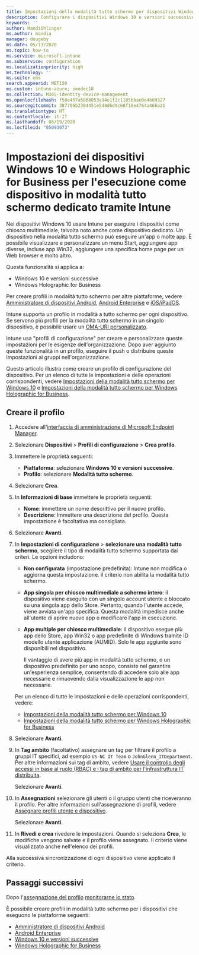 ```yaml
---
title: Impostazioni della modalità tutto schermo per dispositivi Windows e Holographic in Microsoft Intune - Azure | Microsoft Docs
description: Configurare i dispositivi Windows 10 e versioni successive e Windows Holographic for Business per l'esecuzione di una o più app in modalità tutto schermo, personalizzare il menu Start, aggiungere app, visualizzare la barra della applicazioni e configurare un Web browser in Microsoft Intune.
keywords: ''
author: MandiOhlinger
ms.author: mandia
manager: dougeby
ms.date: 05/13/2020
ms.topic: how-to
ms.service: microsoft-intune
ms.subservice: configuration
ms.localizationpriority: high
ms.technology: ''
ms.suite: ems
search.appverid: MET150
ms.custom: intune-azure; seodec18
ms.collection: M365-identity-device-management
ms.openlocfilehash: f58e457a5868053a94e1f2c1185bbae0e4b69327
ms.sourcegitcommit: 387706b2304451e548d6d9c68f18e4764a466a2b
ms.translationtype: HT
ms.contentlocale: it-IT
ms.lasthandoff: 06/19/2020
ms.locfileid: "85093073"
---
```

# <a name="windows-10-and-windows-holographic-for-business-device-settings-to-run-as-a-dedicated-kiosk-using-intune"></a>Impostazioni dei dispositivi Windows 10 e Windows Holographic for Business per l'esecuzione come dispositivo in modalità tutto schermo dedicato tramite Intune

Nei dispositivi Windows 10 usare Intune per eseguire i dispositivi come chiosco multimediale, talvolta noto anche come dispositivo dedicato. Un dispositivo nella modalità tutto schermo può eseguire un'app o molte app. È possibile visualizzare e personalizzare un menu Start, aggiungere app diverse, incluse app Win32, aggiungere una specifica home page per un Web browser e molto altro. 

Questa funzionalità si applica a:

- Windows 10 e versioni successive
- Windows Holographic for Business

Per creare profili in modalità tutto schermo per altre piattaforme, vedere [Amministratore di dispositivi Android](device-restrictions-android.md#kiosk), [Android Enterprise](device-restrictions-android-for-work.md#device-experience) e [iOS/iPadOS](device-restrictions-ios.md#kiosk).

Intune supporta un profilo in modalità a tutto schermo per ogni dispositivo. Se servono più profili per la modalità tutto schermo in un singolo dispositivo, è possibile usare un [OMA-URI personalizzato](custom-settings-windows-10.md).

Intune usa "profili di configurazione" per creare e personalizzare queste impostazioni per le esigenze dell'organizzazione. Dopo aver aggiunto queste funzionalità in un profilo, eseguire il push o distribuire queste impostazioni ai gruppi nell'organizzazione.

Questo articolo illustra come creare un profilo di configurazione del dispositivo. Per un elenco di tutte le impostazioni e delle operazioni corrispondenti, vedere [Impostazioni della modalità tutto schermo per Windows 10](kiosk-settings-windows.md) e [Impostazioni della modalità tutto schermo per Windows Holographic for Business](kiosk-settings-holographic.md).

## <a name="create-the-profile"></a>Creare il profilo

1. Accedere all'[interfaccia di amministrazione di Microsoft Endpoint Manager](https://go.microsoft.com/fwlink/?linkid=2109431).
2. Selezionare **Dispositivi** > **Profili di configurazione** > **Crea profilo**.
3. Immettere le proprietà seguenti:

   - **Piattaforma**: selezionare **Windows 10 e versioni successive**.
   - **Profilo**: selezionare **Modalità tutto schermo**.

4. Selezionare **Crea**.
5. In **Informazioni di base** immettere le proprietà seguenti:

   - **Nome**: immettere un nome descrittivo per il nuovo profilo.
   - **Descrizione**: Immettere una descrizione del profilo. Questa impostazione è facoltativa ma consigliata.

6. Selezionare **Avanti**.
7. In **Impostazioni di configurazione** > **selezionare una modalità tutto schermo**, scegliere il tipo di modalità tutto schermo supportata dai criteri. Le opzioni includono:

    - **Non configurata** (impostazione predefinita): Intune non modifica o aggiorna questa impostazione. il criterio non abilita la modalità tutto schermo.
    - **App singola per chiosco multimediale a schermo intero**: il dispositivo viene eseguito con un singolo account utente e bloccato su una singola app dello Store. Pertanto, quando l'utente accede, viene avviata un'app specifica. Questa modalità impedisce anche all'utente di aprire nuove app o modificare l'app in esecuzione.
    - **App multiple per chiosco multimediale**: il dispositivo esegue più app dello Store, app Win32 o app predefinite di Windows tramite ID modello utente applicazione (AUMID). Solo le app aggiunte sono disponibili nel dispositivo.

        Il vantaggio di avere più app in modalità tutto schermo, o un dispositivo predefinito per uno scopo, consiste nel garantire un'esperienza semplice, consentendo di accedere solo alle app necessarie e rimuovendo dalla visualizzazione le app non necessarie.

    Per un elenco di tutte le impostazioni e delle operazioni corrispondenti, vedere:

      - [Impostazioni della modalità tutto schermo per Windows 10](kiosk-settings-windows.md)
      - [Impostazioni della modalità tutto schermo per Windows Holographic for Business](kiosk-settings-holographic.md)

8. Selezionare **Avanti**.

9. In **Tag ambito** (facoltativo) assegnare un tag per filtrare il profilo a gruppi IT specifici, ad esempio `US-NC IT Team` o `JohnGlenn_ITDepartment`. Per altre informazioni sui tag di ambito, vedere [Usare il controllo degli accessi in base al ruolo (RBAC) e i tag di ambito per l'infrastruttura IT distribuita](../fundamentals/scope-tags.md).

    Selezionare **Avanti**.

10. In **Assegnazioni** selezionare gli utenti o il gruppo utenti che riceveranno il profilo. Per altre informazioni sull'assegnazione di profili, vedere [Assegnare profili utente e dispositivo](device-profile-assign.md).

    Selezionare **Avanti**.

11. In **Rivedi e crea** rivedere le impostazioni. Quando si seleziona **Crea**, le modifiche vengono salvate e il profilo viene assegnato. Il criterio viene visualizzato anche nell'elenco dei profili.

Alla successiva sincronizzazione di ogni dispositivo viene applicato il criterio.

## <a name="next-steps"></a>Passaggi successivi

Dopo l'[assegnazione del profilo](device-profile-assign.md) [monitorarne lo stato](device-profile-monitor.md).

È possibile creare profili in modalità tutto schermo per i dispositivi che eseguono le piattaforme seguenti:

- [Amministratore di dispositivi Android](device-restrictions-android.md#kiosk)
- [Android Enterprise](device-restrictions-android-for-work.md#device-experience)
- [Windows 10 e versioni successive](kiosk-settings-windows.md)
- [Windows Holographic for Business](kiosk-settings-holographic.md)

